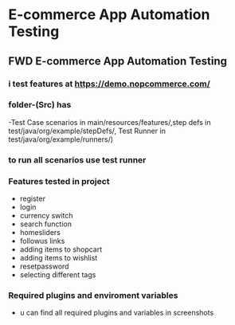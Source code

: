 # E-commerce App Automation Testing

## FWD E-commerce App Automation Testing
### i test features at https://demo.nopcommerce.com/
### folder-(Src) has
-Test Case scenarios in main/resources/features/,step defs in test/java/org/example/stepDefs/, Test Runner in test/java/org/example/runners/)

### to run all scenarios use test runner

### Features tested in project
- register
- login
- currency switch
- search function
- homesliders
- followus links
- adding items to shopcart
- adding items to wishlist
- resetpassword
- selecting different tags

### Required plugins and enviroment variables
- u can find all required plugins and variables in screenshots
